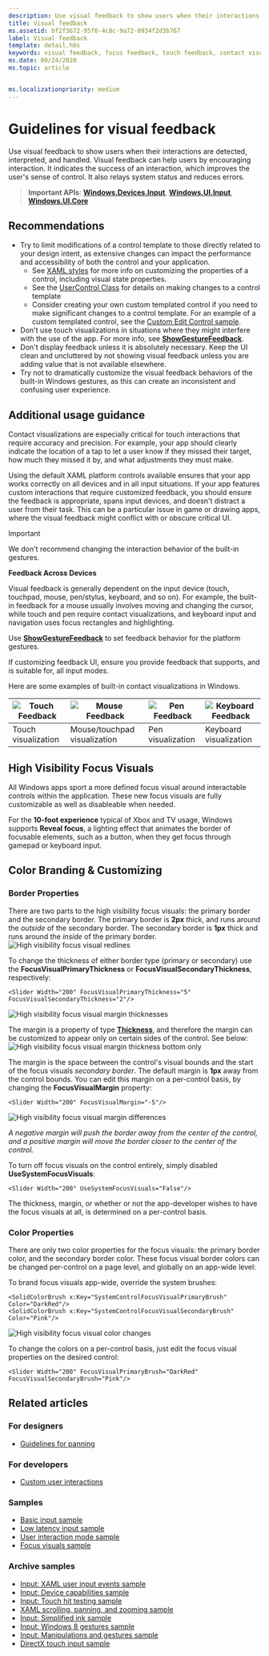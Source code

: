 ```yaml
---
description: Use visual feedback to show users when their interactions with a Windows app are detected, interpreted, and handled.
title: Visual feedback
ms.assetid: bf2f3672-95f0-4c8c-9a72-0934f2d3b767
label: Visual feedback
template: detail.hbs
keywords: visual feedback, focus feedback, touch feedback, contact visualization, input, interaction
ms.date: 09/24/2020
ms.topic: article


ms.localizationpriority: medium
---
```

# Guidelines for visual feedback

Use visual feedback to show users when their interactions are detected, interpreted, and handled. Visual feedback can help users by encouraging interaction. It indicates the success of an interaction, which improves the user's sense of control. It also relays system status and reduces errors.

> **Important APIs**:  [**Windows.Devices.Input**](/uwp/api/Windows.Devices.Input), [**Windows.UI.Input**](/uwp/api/Windows.UI.Input), [**Windows.UI.Core**](/uwp/api/Windows.UI.Core)

## Recommendations

- Try to limit modifications of a control template to those directly related to your design intent, as extensive changes can impact the performance and accessibility of both the control and your application. 
    - See [XAML styles](../style/xaml-styles.md) for more info on customizing the properties of a control, including visual state properties.
    - See the [UserControl Class](/uwp/api/windows.ui.xaml.controls.usercontrol) for details on making changes to a control template
    - Consider creating your own custom templated control if you need to make significant changes to a control template. For an example of a custom templated control, see the [Custom Edit Control sample](https://github.com/Microsoft/Windows-universal-samples/tree/master/Samples/CustomEditControl).
- Don't use touch visualizations in situations where they might interfere with the use of the app. For more info, see [**ShowGestureFeedback**](/uwp/api/windows.ui.input.gesturerecognizer.showgesturefeedback).
- Don't display feedback unless it is absolutely necessary. Keep the UI clean and uncluttered by not showing visual feedback unless you are adding value that is not available elsewhere.
- Try not to dramatically customize the visual feedback behaviors of the built-in Windows gestures, as this can create an inconsistent and confusing user experience.

## Additional usage guidance

Contact visualizations are especially critical for touch interactions that require accuracy and precision. For example, your app should clearly indicate the location of a tap to let a user know if they missed their target, how much they missed it by, and what adjustments they must make.

Using the default XAML platform controls available ensures that your app works correctly on all devices and in all input situations. If your app features custom interactions that require customized feedback, you should ensure the feedback is appropriate, spans input devices, and doesn't distract a user from their task. This can be a particular issue in game or drawing apps, where the visual feedback might conflict with or obscure critical UI.

> [!Important]
> We don't recommend changing the interaction behavior of the built-in gestures.

**Feedback Across Devices**

Visual feedback is generally dependent on the input device (touch, touchpad, mouse, pen/stylus, keyboard, and so on). For example, the built-in feedback for a mouse usually involves moving and changing the cursor, while touch and pen require contact visualizations, and keyboard input and navigation uses focus rectangles and highlighting.

Use [**ShowGestureFeedback**](/uwp/api/windows.ui.input.gesturerecognizer.showgesturefeedback) to set feedback behavior for the platform gestures.

If customizing feedback UI, ensure you provide feedback that supports, and is suitable for, all input modes.

Here are some examples of built-in contact visualizations in Windows.

| ![Touch Feedback](images/touch-feedback.png) | ![Mouse Feedback](images/mouse-feedback.png) | ![Pen Feedback](images/pen-feedback.png) | ![Keyboard Feedback](images/keyboard-feedback.png) |
| --- | --- | --- | --- |
| Touch visualization | Mouse/touchpad visualization | Pen visualization | Keyboard visualization |

## High Visibility Focus Visuals

All Windows apps sport a more defined focus visual around interactable controls within the application. These new focus visuals are fully customizable as well as disableable when needed.

For the **10-foot experience** typical of Xbox and TV usage, Windows supports **Reveal focus**, a lighting effect that animates the border of focusable elements, such as a button, when they get focus through gamepad or keyboard input.

## Color Branding & Customizing

### Border Properties

There are two parts to the high visibility focus visuals: the primary border and the secondary border. The primary border is **2px** thick, and runs around the *outside* of the secondary border. The secondary border is **1px** thick and runs around the *inside* of the primary border.
![High visibility focus visual redlines](images/focus-rect-redlines.png)

To change the thickness of either border type (primary or secondary) use the **FocusVisualPrimaryThickness** or **FocusVisualSecondaryThickness**, respectively:
```XAML
<Slider Width="200" FocusVisualPrimaryThickness="5" FocusVisualSecondaryThickness="2"/>
```
![High visibility focus visual margin thicknesses](images/focus-margin.png)

The margin is a property of type [**Thickness**](/dotnet/api/system.windows.thickness), and therefore the margin can be customized to appear only on certain sides of the control. See below:
![High visibility focus visual margin thickness bottom only](images/focus-thickness-side.png)

The margin is the space between the control's visual bounds and the start of the focus visuals *secondary border*. The default margin is **1px** away from the control bounds. You can edit this margin on a per-control basis, by changing the **FocusVisualMargin** property:
```XAML
<Slider Width="200" FocusVisualMargin="-5"/>
```
![High visibility focus visual margin differences](images/focus-plus-minus-margin.png)

*A negative margin will push the border away from the center of the control, and a positive margin will move the border closer to the center of the control.*

To turn off focus visuals on the control entirely, simply disabled **UseSystemFocusVisuals**:
```XAML
<Slider Width="200" UseSystemFocusVisuals="False"/>
```

The thickness, margin, or whether or not the app-developer wishes to have the focus visuals at all, is determined on a per-control basis.

### Color Properties

There are only two color properties for the focus visuals: the primary border color, and the secondary border color. These focus visual border colors can be changed per-control on a page level, and globally on an app-wide level:

To brand focus visuals app-wide, override the system brushes:
```XAML
<SolidColorBrush x:Key="SystemControlFocusVisualPrimaryBrush" Color="DarkRed"/>
<SolidColorBrush x:Key="SystemControlFocusVisualSecondaryBrush" Color="Pink"/>
```
![High visibility focus visual color changes](images/focus-rect-color-changes.png)

To change the colors on a per-control basis, just edit the focus visual properties on the desired control:
```XAML
<Slider Width="200" FocusVisualPrimaryBrush="DarkRed" FocusVisualSecondaryBrush="Pink"/>
```

## Related articles

### For designers

- [Guidelines for panning](guidelines-for-panning.md)

### For developers

- [Custom user interactions](../layout/index.md)

### Samples

- [Basic input sample](https://github.com/Microsoft/Windows-universal-samples/tree/master/Samples/BasicInput)
- [Low latency input sample](https://github.com/Microsoft/Windows-universal-samples/tree/master/Samples/LowLatencyInput)
- [User interaction mode sample](https://github.com/Microsoft/Windows-universal-samples/tree/master/Samples/UserInteractionMode)
- [Focus visuals sample](https://github.com/Microsoft/Windows-universal-samples/tree/master/Samples/XamlFocusVisuals)

### Archive samples

- [Input: XAML user input events sample](https://github.com/microsoftarchive/msdn-code-gallery-microsoft/tree/411c271e537727d737a53fa2cbe99eaecac00cc0/Official%20Windows%20Platform%20Sample/Input%20XAML%20user%20input%20events%20sample)
- [Input: Device capabilities sample](https://github.com/microsoftarchive/msdn-code-gallery-microsoft/tree/411c271e537727d737a53fa2cbe99eaecac00cc0/Official%20Windows%20Platform%20Sample/Windows%208%20app%20samples/%5BC%23%5D-Windows%208%20app%20samples/C%23/Windows%208%20app%20samples/Input%20Device%20capabilities%20sample%20(Windows%208))
- [Input: Touch hit testing sample](https://github.com/microsoftarchive/msdn-code-gallery-microsoft/tree/411c271e537727d737a53fa2cbe99eaecac00cc0/Official%20Windows%20Platform%20Sample/Windows%208%20desktop%20samples/%5BC%2B%2B%5D-Windows%208%20desktop%20samples/C%2B%2B/Windows%208%20desktop%20samples/Input%20Touch%20hit%20testing%20sample)
- [XAML scrolling, panning, and zooming sample](https://github.com/microsoftarchive/msdn-code-gallery-microsoft/tree/411c271e537727d737a53fa2cbe99eaecac00cc0/Official%20Windows%20Platform%20Sample/Universal%20Windows%20app%20samples/111487-Universal%20Windows%20app%20samples/XAML%20scrolling%2C%20panning%2C%20and%20zooming%20sample)
- [Input: Simplified ink sample](https://github.com/microsoftarchive/msdn-code-gallery-microsoft/tree/411c271e537727d737a53fa2cbe99eaecac00cc0/Official%20Windows%20Platform%20Sample/Input%20Simplified%20ink%20sample)
- [Input: Windows 8 gestures sample](/samples/browse/?redirectedfrom=MSDN-samples)
- [Input: Manipulations and gestures sample](https://github.com/microsoftarchive/msdn-code-gallery-microsoft/tree/411c271e537727d737a53fa2cbe99eaecac00cc0/Official%20Windows%20Platform%20Sample/Input%20Gestures%20and%20manipulations%20with%20GestureRecognizer)
- [DirectX touch input sample](https://github.com/microsoftarchive/msdn-code-gallery-microsoft/tree/411c271e537727d737a53fa2cbe99eaecac00cc0/Official%20Windows%20Platform%20Sample/Windows%208%20app%20samples/%5BC%2B%2B%5D-Windows%208%20app%20samples/C%2B%2B/Windows%208%20app%20samples/DirectX%20touch%20input%20sample%20(Windows%208))
 

 
